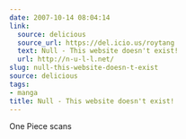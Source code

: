 ```yaml
---
date: 2007-10-14 08:04:14
link:
  source: delicious
  source_url: https://del.icio.us/roytang
  text: Null - This website doesn't exist!
  url: http://n-u-l-l.net/
slug: null-this-website-doesn-t-exist
source: delicious
tags:
- manga
title: Null - This website doesn't exist!
---
```


One Piece scans